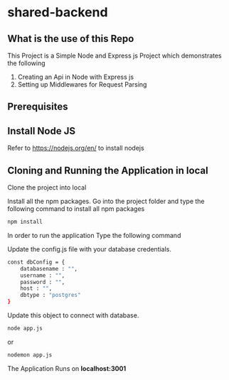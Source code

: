 # shared-backend

## What is the use of this Repo

This Project is a Simple Node and Express js Project which demonstrates the following
1. Creating an Api in Node with Express js
2. Setting up Middlewares for Request Parsing

## Prerequisites

## Install Node JS
Refer to https://nodejs.org/en/ to install nodejs

## Cloning and Running the Application in local

Clone the project into local

Install all the npm packages. Go into the project folder and type the following command to install all npm packages

```bash
npm install
```

In order to run the application Type the following command

Update the config.js file with your database credentials.
```bash 
const dbConfig = {
    databasename : "",
    username : "",
    password : "",
    host : "",
    dbtype : "postgres"
}
```
Update this object to connect with database.

```bash
node app.js
```
or
```bash
nodemon app.js
```

The Application Runs on **localhost:3001**